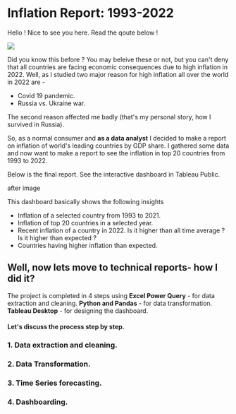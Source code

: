 # Inflation Report: 1993-2022
Hello ! Nice to see you here. Read the qoute below !

![](https://github.com/shakhscode/Inflation_Report-1993-2022/blob/main/extraimagefiles/inflation2.jpg)

Did you know this before ?
You may beleive these or not, but you can't deny that all countries are facing economic consequences due to high inflation in 2022. Well, as I studied two major reason for high inflation all over the world in 2022 are - 
- Covid 19 pandemic.
- Russia vs. Ukraine war.

The second reason affected me badly (that's my personal story, how I survived in Russia). 

So, as a normal consumer and  **as a data analyst** I decided to make a report on inflation of world's leading countries by GDP share. I gathered some data and now want to make a report to see the inflation in top 20 countries from 1993 to 2022.

Below is the final report. See the interactive dashboard in Tableau Public.

after image

This dashboard basically shows the following insights
- Inflation of a selected country from 1993 to 2021.
- Inflation of top 20 countries in a selected year. 
- Recent inflation of a country in 2022. Is it higher than all time average ? Is it higher than expected ? 
- Countries having higher inflation than expected. 

## Well, now lets move to technical reports- how I did it?
The project is completed in 4 steps using 
**Excel Power Query** - for data extraction and cleaning.
**Python and Pandas** - for data transformation.
**Tableau Desktop** - for designing the dashboard.
#### Let's discuss the process step by step.
### 1. Data extraction and cleaning.
### 2. Data Transformation.
### 3. Time Series forecasting.
### 4. Dashboarding.
